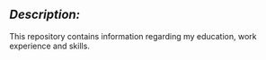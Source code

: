 
## ***Description:***
This repository contains information regarding my education, work experience and skills.